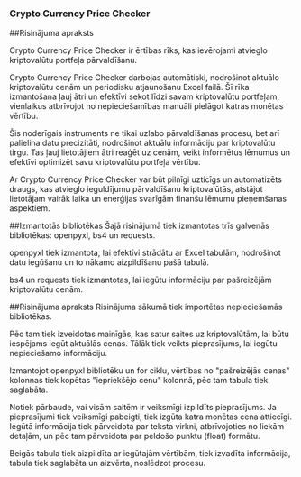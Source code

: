 ### Crypto Currency Price Checker

##Risinājuma apraksts


Crypto Currency Price Checker ir ērtības rīks, kas ievērojami atvieglo kriptovalūtu portfeļa pārvaldīšanu.

Crypto Currency Price Checker darbojas automātiski, nodrošinot aktuālo kriptovalūtu cenām un periodisku atjaunošanu Excel failā. Šī rīka izmantošana ļauj ātri un efektīvi sekot līdzi savam kriptovalūtu portfeļam, vienlaikus atbrīvojot no nepieciešamības manuāli pielāgot katras monētas vērtību.

Šis noderīgais instruments ne tikai uzlabo pārvaldīšanas procesu, bet arī palielina datu precizitāti, nodrošinot aktuālu informāciju par kriptovalūtu tirgu. Tas ļauj lietotājiem ātri reaģēt uz cenām, veikt informētus lēmumus un efektīvi optimizēt savu kriptovalūtu portfeļa vērtību.

Ar Crypto Currency Price Checker var būt pilnīgi uzticīgs un automatizēts draugs, kas atvieglo ieguldījumu pārvaldīšanu kriptovalūtās, atstājot lietotājam vairāk laika un enerģijas svarīgām finanšu lēmumu pieņemšanas aspektiem.


##Izmantotās bibliotēkas
Šajā risinājumā tiek izmantotas trīs galvenās bibliotēkas: openpyxl, bs4 un requests.

openpyxl tiek izmantota, lai efektīvi strādātu ar Excel tabulām, nodrošinot datu iegūšanu un to nākamo aizpildīšanu pašā tabulā.

bs4 un requests tiek izmantotas, lai iegūtu informāciju par pašreizējām kriptovalūtu cenām.

##Risinājuma apraksts
Risinājuma sākumā tiek importētas nepieciešamās bibliotēkas.

Pēc tam tiek izveidotas mainīgās, kas satur saites uz kriptovalūtām, lai būtu iespējams iegūt aktuālās cenas. Tālāk tiek veikts pieprasījums, lai iegūtu nepieciešamo informāciju.

Izmantojot openpyxl bibliotēku un for ciklu, vērtības no "pašreizējās cenas" kolonnas tiek kopētas "iepriekšējo cenu" kolonnā, pēc tam tabula tiek saglabāta.

Notiek pārbaude, vai visām saitēm ir veiksmīgi izpildīts pieprasījums. Ja pieprasījumi tiek veiksmīgi pabeigti, tiek izgūta katra monētas cena attiecīgi. Iegūtā informācija tiek pārveidota par teksta virkni, atbrīvojoties no liekām detaļām, un pēc tam pārveidota par peldošo punktu (float) formātu.

Beigās tabula tiek aizpildīta ar iegūtajām vērtībām, tiek izvadīta informācija, tabula tiek saglabāta un aizvērta, noslēdzot procesu.